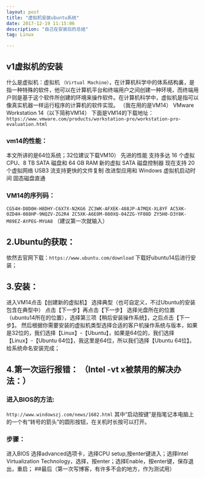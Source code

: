```yaml
---
layout: post
title: "虚拟机安装ubuntu系统"
date: 2017-12-19 11:15:06 
description: "自己在安装后的总结"
tag: Linux

---
```




## v1虚拟机的安装
 什么是虚拟机：虚拟机
`（Virtual Machine）`，在计算机科学中的体系结构裏，是指一种特殊的软件，他可以在计算机平台和终端用户之间创建一种环境，而终端用户则是基于这个软件所创建的环境来操作软件。在计算机科学中，虚拟机是指可以像真实机器一样运行程序的计算机的软件实现。 （我在用的是VM14） VMware Workstation 14（以下简称VM14） 
下面是VM14的下载地址：
    `https://www.vmware.com/products/workstation-pro/workstation-pro-evaluation.html `

### vm14的性能：
本文所讲的是64位系统；32位建议下载VM10） 先进的性能 支持多达 16 个虚拟 CPU、8 TB SATA 磁盘和 64 GB RAM 新的虚拟 SATA 磁盘控制器 现在支持 20 个虚拟网络 USB3 流支持更快的文件复制 改进型应用和 Windows 虚拟机启动时间 固态磁盘直通
### VM14的序列码：
 `CG54H-D8D0H-H8DHY-C6X7X-N2KG6 ZC3WK-AFXEK-488JP-A7MQX-XL8YF AC5XK-0ZD4H-088HP-9NQZV-ZG2R4 ZC5XK-A6E0M-080XQ-04ZZG-YF08D ZY5H0-D3Y8K-M89EZ-AYPEG-MYUA8` （建议第一次就输入） 
## 2.Ubuntu的获取：
依然去官网下载：`https://www.ubuntu.com/download` 下载好ubuntu14后进行安装；
## 3.安装：
进入VM14点击【创建新的虚拟机】 选择典型（也可自定义，不过Ubuntu的安装包含在典型中） 点击【下一步】再点击【下一步】 选择光盘所在的位置（ubuntu14所在的位置），选择第三项【稍后安装操作系统】，之后点击【下一步】。 然后根据你需要安装的虚拟机类型选择合适的客户机操作系统与版本，如果是32位的，我们选择【Linux】-【Ubuntu】，如果是64位的，我们选择【Linux】-【Ubuntu 64位】，我这里是64位，所以我们选择【Ubuntu 64位】。 给系统命名安装完成；
## 4.第一次运行报错： （Intel -vt x被禁用的解决办法：）
### 进入BIOS的方法: 
`http://www.windowszj.com/news/1682.html`
其中“启动按键”是指笔记本电脑上的一个有“转号的箭头”的圆形按钮，在关机时长按可以打开。
### 步骤：
进入BIOS
选择advanced选项卡，选择CPU setup,按enter键进入；选择Intel Virtualization Technology，选择，按enter；选择Enable，按enter键，保存退出，重启； ##最后（第一次写博客，有许多不会的地方，作为测试用）

